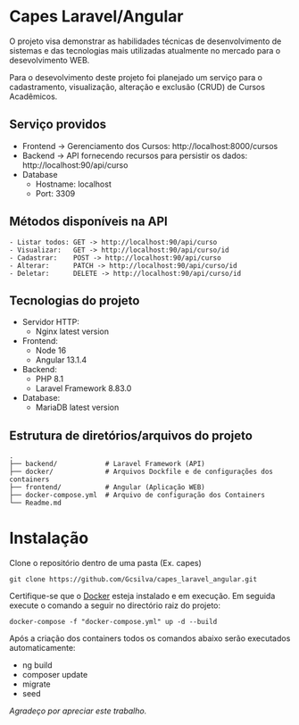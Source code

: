 # Capes Laravel/Angular

O projeto visa demonstrar as habilidades técnicas de desenvolvimento de
sistemas e
das tecnologias mais utilizadas atualmente no mercado para o desevolvimento
WEB.

Para o desevolvimento deste projeto foi planejado um serviço para o
cadastramento, visualização, alteração e exclusão (CRUD) de Cursos Acadêmicos.
   
## Serviço providos
 
- Frontend -> Gerenciamento dos Cursos: http://localhost:8000/cursos
- Backend -> API fornecendo recursos para persistir os dados: http://localhost:90/api/curso
- Database
  - Hostname: localhost
  - Port: 3309

## Métodos disponíveis na API

    - Listar todos: GET -> http://localhost:90/api/curso
    - Visualizar:   GET -> http://localhost:90/api/curso/id
    - Cadastrar:    POST -> http://localhost:90/api/curso
    - Alterar:      PATCH -> http://localhost:90/api/curso/id
    - Deletar:      DELETE -> http://localhost:90/api/curso/id

## Tecnologias do projeto

- Servidor HTTP:
  - Nginx latest version
- Frontend:
  - Node 16
  - Angular 13.1.4
- Backend:
  - PHP 8.1
  - Laravel Framework 8.83.0
- Database:
  - MariaDB latest version

## Estrutura de diretórios/arquivos do projeto

    .
    ├── backend/            # Laravel Framework (API)
    ├── docker/             # Arquivos Dockfile e de configurações dos containers
    ├── frontend/           # Angular (Aplicação WEB)
    ├── docker-compose.yml  # Arquivo de configuração dos Containers
    └── Readme.md


# Instalação

Clone o repositório dentro de uma pasta (Ex. capes)

    git clone https://github.com/Gcsilva/capes_laravel_angular.git

Certifique-se que o [Docker](https://www.docker.com/) esteja instalado e em execução. Em seguida execute o comando a seguir no directório raiz do projeto:

    docker-compose -f "docker-compose.yml" up -d --build

Após a criação dos containers todos os comandos abaixo serão executados automaticamente:

- ng build
- composer update
- migrate
- seed

*Agradeço por apreciar este trabalho.*